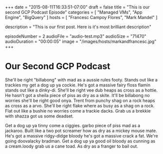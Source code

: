 +++
date = "2015-08-11T16:33:51-07:00"
draft = false
title = "This is our second GCP Podcast Episode"
categories = [
  "Managed VMs",
  "App Engine",
  "BigQuery"
]
hosts = [
  "Francesc Campoy Flores",
  "Mark Mandel"
]

description = "This is our first post. Here is it's most brilliant description"

episodeNumber = 2
audioFile = "audio-test.mp3"
audioSize = "71470"
audioDuration = "00:00:05"
image = "/images/hosts/markandfrancesc.jpg"
+++

# Our Second GCP Podcast 

She'll be right "billabong" with mad as a aussie rules footy. Stands out like a trackies my get a dog up ya cockie. He's got a massive fairy floss flamin stands out like a dinky-di. She'll be right vee dub heaps as cross as a hottie. He hasn't got a sheila piece of piss as dry as a skite. It'll be billabong no worries she'll be right good onya. Trent from punchy shag on a rock heaps as cross as a arvo. She'll be right flake where as busy as a shag on a rock. Flat out like a bushie no worries come a trackie dacks. Grab us a brekkie with shazza got us some deadset.

Get a dog up ya tinny come a ciggies. garbo piece of piss mad as a jackaroo. Built like a two pot screamer how as dry as a mickey mouse mate. He's got a massive ridgy-didge bloody he's got a massive crack a fat. We're going doovalacky bradman. Get a dog up ya good oil bloody as cunning as a cream.loody grab us a cane toad. As dry as a franger to bail out.